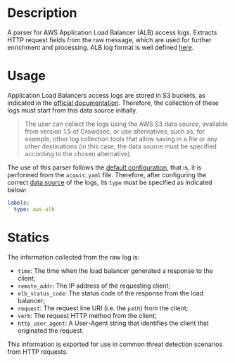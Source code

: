 # Description
A parser for AWS Application Load Balancer (ALB) access logs. Extracts HTTP request fields from the raw message, which are used for further enrichment and processing. ALB log format is well defined [here](https://docs.aws.amazon.com/elasticloadbalancing/latest/application/load-balancer-access-logs.html#access-log-entry-format).

# Usage
Application Load Balancers access logs are stored in S3 buckets, as indicated in the [official documentation](https://docs.aws.amazon.com/elasticloadbalancing/latest/application/enable-access-logging.html). Therefore, the collection of these logs must start from this data source initially.

> The user can collect the logs using the AWS S3 data source, available from version 1.5 of Crowdsec, or use alternatives, such as, for example, other log collection tools that allow saving in a file or any other destinations (in this case, the data source must be specified according to the chosen alternative).

The use of this parser follows the [default configuration](https://docs.crowdsec.net/docs/next/concepts#acquisition), that is, it is performed from the `acquis.yaml` file. Therefore, after configuring the correct [data source](https://docs.crowdsec.net/docs/next/data_sources/intro) of the logs, its `type` must be specified as indicated below:

```yaml
labels:
  type: aws-alb
```

# Statics
The information collected from the raw log is:
- `time`: The time when the load balancer generated a response to the client;
- `remote_addr`: The IP address of the requesting client;
- `elb_status_code`: The status code of the response from the load balancer;
- `request`: The request line URI (i.e. the `path`) from the client;
- `verb`: The request HTTP method from the client;
- `http_user_agent`: A User-Agent string that identifies the client that originated the request.

This information is exported for use in common threat detection scenarios from HTTP requests.
